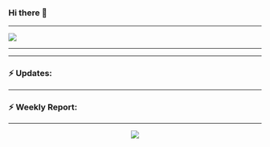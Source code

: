 ### Hi there 👋

<!--
**ckvignesh/ckvignesh** is a ✨ _special_ ✨ repository because its `README.md` (this file) appears on your GitHub profile.

Here are some ideas to get you started:

- 🔭 I’m currently working on ...
- 🌱 I’m currently learning ...
- 👯 I’m looking to collaborate on ...
- 🤔 I’m looking for help with ...
- 💬 Ask me about ...
- 📫 How to reach me: ...
- 😄 Pronouns: ...
- ⚡ Fun fact: ...
-->

***

<img 
   src="https://github-readme-stats.vercel.app/api?username=ckvignesh&show_icons=true&theme=tokyonight" 
/>

***

***
### :zap: Updates:

<!--START_SECTION:activity-->

***

### :zap: Weekly Report:

<!--START_SECTION:waka-->

***

<p align='center'><img src='https://visitor-badge.laobi.icu/badge?page_id=ckvignesh'></p>

